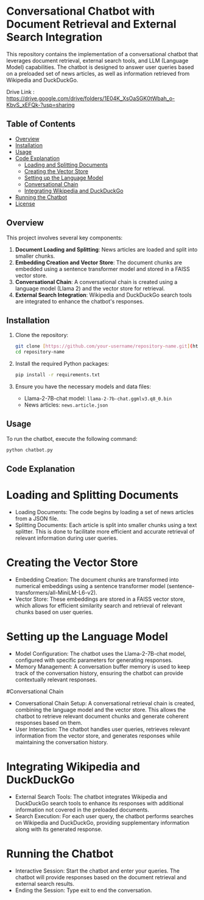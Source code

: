 # Conversational Chatbot with Document Retrieval and External Search Integration

This repository contains the implementation of a conversational chatbot that leverages document retrieval, external search tools, and LLM (Language Model) capabilities. The chatbot is designed to answer user queries based on a preloaded set of news articles, as well as information retrieved from Wikipedia and DuckDuckGo.

Drive Link : https://drive.google.com/drive/folders/1E04K_XsOaSGK0tWbah_o-KbvS_xEFQk-?usp=sharing

## Table of Contents

- [Overview](#overview)
- [Installation](#installation)
- [Usage](#usage)
- [Code Explanation](#code-explanation)
  - [Loading and Splitting Documents](#loading-and-splitting-documents)
  - [Creating the Vector Store](#creating-the-vector-store)
  - [Setting up the Language Model](#setting-up-the-language-model)
  - [Conversational Chain](#conversational-chain)
  - [Integrating Wikipedia and DuckDuckGo](#integrating-wikipedia-and-duckduckgo)
- [Running the Chatbot](#running-the-chatbot)
- [License](#license)

## Overview

This project involves several key components:
1. **Document Loading and Splitting**: News articles are loaded and split into smaller chunks.
2. **Embedding Creation and Vector Store**: The document chunks are embedded using a sentence transformer model and stored in a FAISS vector store.
3. **Conversational Chain**: A conversational chain is created using a language model (Llama 2) and the vector store for retrieval.
4. **External Search Integration**: Wikipedia and DuckDuckGo search tools are integrated to enhance the chatbot's responses.

## Installation

1. Clone the repository:
    ```bash
    git clone [https://github.com/your-username/repository-name.git](https://github.com/Idk507/Multi_Agent_QA_ChatBot_llama2)
    cd repository-name
    ```

2. Install the required Python packages:
    ```bash
    pip install -r requirements.txt
    ```

3. Ensure you have the necessary models and data files:
    - Llama-2-7B-chat model: `llama-2-7b-chat.ggmlv3.q8_0.bin`
    - News articles: `news.article.json`

## Usage

To run the chatbot, execute the following command:
```bash
python chatbot.py
```


## Code Explanation

# Loading and Splitting Documents
* Loading Documents: The code begins by loading a set of news articles from a JSON file.
* Splitting Documents: Each article is split into smaller chunks using a text splitter. This is done to facilitate more efficient and accurate retrieval of relevant information during user queries.

# Creating the Vector Store
* Embedding Creation: The document chunks are transformed into numerical embeddings using a sentence transformer model (sentence-transformers/all-MiniLM-L6-v2).
* Vector Store: These embeddings are stored in a FAISS vector store, which allows for efficient similarity search and retrieval of relevant chunks based on user queries.

# Setting up the Language Model
* Model Configuration: The chatbot uses the Llama-2-7B-chat model, configured with specific parameters for generating responses.
* Memory Management: A conversation buffer memory is used to keep track of the conversation history, ensuring the chatbot can provide contextually relevant responses.

#Conversational Chain
* Conversational Chain Setup: A conversational retrieval chain is created, combining the language model and the vector store. This allows the chatbot to retrieve relevant document chunks and generate coherent responses based on them.
* User Interaction: The chatbot handles user queries, retrieves relevant information from the vector store, and generates responses while maintaining the conversation history.

# Integrating Wikipedia and DuckDuckGo
* External Search Tools: The chatbot integrates Wikipedia and DuckDuckGo search tools to enhance its responses with additional information not covered in the preloaded documents.
* Search Execution: For each user query, the chatbot performs searches on Wikipedia and DuckDuckGo, providing supplementary information along with its generated response.

# Running the Chatbot
* Interactive Session: Start the chatbot and enter your queries. The chatbot will provide responses based on the document retrieval and external search results.
* Ending the Session: Type exit to end the conversation.
